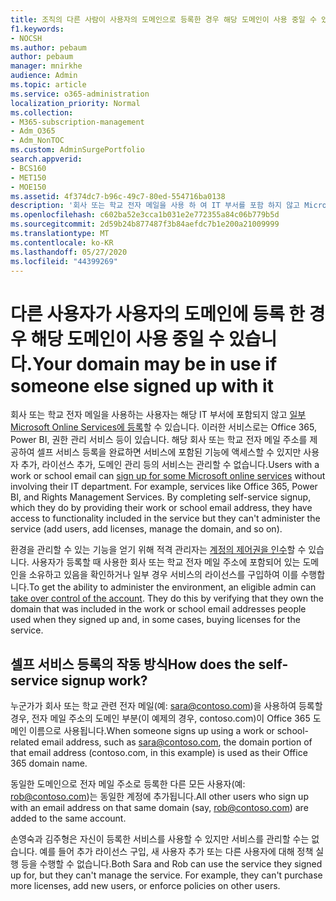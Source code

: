 ```yaml
---
title: 조직의 다른 사람이 사용자의 도메인으로 등록한 경우 해당 도메인이 사용 중일 수 있음
f1.keywords:
- NOCSH
ms.author: pebaum
author: pebaum
manager: mnirkhe
audience: Admin
ms.topic: article
ms.service: o365-administration
localization_priority: Normal
ms.collection:
- M365-subscription-management
- Adm_O365
- Adm_NonTOC
ms.custom: AdminSurgePortfolio
search.appverid:
- BCS160
- MET150
- MOE150
ms.assetid: 4f374dc7-b96c-49c7-80ed-554716ba0138
description: '회사 또는 학교 전자 메일을 사용 하 여 IT 부서를 포함 하지 않고 Microsoft online services에 등록 하는 방법에 대해 알아봅니다. '
ms.openlocfilehash: c602ba52e3cca1b031e2e772355a84c06b779b5d
ms.sourcegitcommit: 2d59b24b877487f3b84aefdc7b1e200a21009999
ms.translationtype: MT
ms.contentlocale: ko-KR
ms.lasthandoff: 05/27/2020
ms.locfileid: "44399269"
---
```

# <a name="your-domain-may-be-in-use-if-someone-else-signed-up-with-it"></a><span data-ttu-id="2da23-103">다른 사용자가 사용자의 도메인에 등록 한 경우 해당 도메인이 사용 중일 수 있습니다.</span><span class="sxs-lookup"><span data-stu-id="2da23-103">Your domain may be in use if someone else signed up with it</span></span>

<span data-ttu-id="2da23-p101">회사 또는 학교 전자 메일을 사용하는 사용자는 해당 IT 부서에 포함되지 않고 [일부 Microsoft Online Services에 등록](self-service-sign-up.md)할 수 있습니다. 이러한 서비스로는 Office 365, Power BI, 권한 관리 서비스 등이 있습니다. 해당 회사 또는 학교 전자 메일 주소를 제공하여 셀프 서비스 등록을 완료하면 서비스에 포함된 기능에 액세스할 수 있지만 사용자 추가, 라이선스 추가, 도메인 관리 등의 서비스는 관리할 수 없습니다.</span><span class="sxs-lookup"><span data-stu-id="2da23-p101">Users with a work or school email can [sign up for some Microsoft online services](self-service-sign-up.md) without involving their IT department. For example, services like Office 365, Power BI, and Rights Management Services. By completing self-service signup, which they do by providing their work or school email address, they have access to functionality included in the service but they can't administer the service (add users, add licenses, manage the domain, and so on).</span></span> 
  
<span data-ttu-id="2da23-p102">환경을 관리할 수 있는 기능을 얻기 위해 적격 관리자는 [계정의 제어권을 인수](become-the-admin.md)할 수 있습니다. 사용자가 등록할 때 사용한 회사 또는 학교 전자 메일 주소에 포함되어 있는 도메인을 소유하고 있음을 확인하거나 일부 경우 서비스의 라이선스를 구입하여 이를 수행합니다.</span><span class="sxs-lookup"><span data-stu-id="2da23-p102">To get the ability to administer the environment, an eligible admin can [take over control of the account](become-the-admin.md). They do this by verifying that they own the domain that was included in the work or school email addresses people used when they signed up and, in some cases, buying licenses for the service.</span></span>
  
## <a name="how-does-the-self-service-signup-work"></a><span data-ttu-id="2da23-109">셀프 서비스 등록의 작동 방식</span><span class="sxs-lookup"><span data-stu-id="2da23-109">How does the self-service signup work?</span></span>

 <span data-ttu-id="2da23-110">누군가가 회사 또는 학교 관련 전자 메일(예: sara@contoso.com)을 사용하여 등록할 경우, 전자 메일 주소의 도메인 부분(이 예제의 경우, contoso.com)이 Office 365 도메인 이름으로 사용됩니다.</span><span class="sxs-lookup"><span data-stu-id="2da23-110">When someone signs up using a work or school-related email address, such as sara@contoso.com, the domain portion of that email address (contoso.com, in this example) is used as their Office 365 domain name.</span></span> 
  
<span data-ttu-id="2da23-111">동일한 도메인으로 전자 메일 주소로 등록한 다른 모든 사용자(예: rob@contoso.com)는 동일한 계정에 추가됩니다.</span><span class="sxs-lookup"><span data-stu-id="2da23-111">All other users who sign up with an email address on that same domain (say, rob@contoso.com) are added to the same account.</span></span>
  
<span data-ttu-id="2da23-p103">손영숙과 김주형은 자신이 등록한 서비스를 사용할 수 있지만 서비스를 관리할 수는 없습니다. 예를 들어 추가 라이선스 구입, 새 사용자 추가 또는 다른 사용자에 대해 정책 실행 등을 수행할 수 없습니다.</span><span class="sxs-lookup"><span data-stu-id="2da23-p103">Both Sara and Rob can use the service they signed up for, but they can't manage the service. For example, they can't purchase more licenses, add new users, or enforce policies on other users.</span></span>
  


